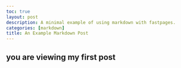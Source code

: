 ```yaml
---
toc: true
layout: post
description: A minimal example of using markdown with fastpages.
categories: [markdown]
title: An Example Markdown Post
---
```

## you are viewing my first post
